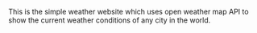 This is the simple weather website which uses open weather map API to show the current weather conditions of any city in the world.
